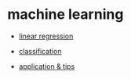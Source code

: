 # machine learning

* [linear regression](./linearRegression)



* [classification](./classification)



* [application & tips](./application%tips)



